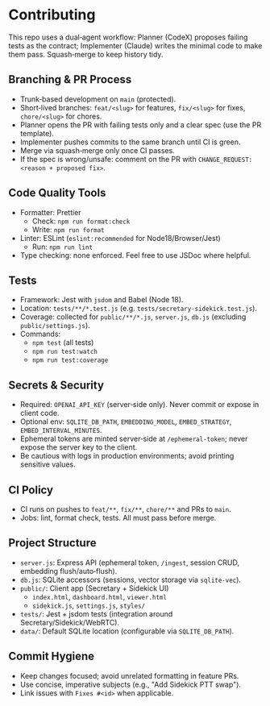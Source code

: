 # Contributing

This repo uses a dual‑agent workflow: Planner (CodeX) proposes failing tests as the contract; Implementer (Claude) writes the minimal code to make them pass. Squash‑merge to keep history tidy.

## Branching & PR Process

- Trunk‑based development on `main` (protected).
- Short‑lived branches: `feat/<slug>` for features, `fix/<slug>` for fixes, `chore/<slug>` for chores.
- Planner opens the PR with failing tests only and a clear spec (use the PR template).
- Implementer pushes commits to the same branch until CI is green.
- Merge via squash‑merge only once CI passes.
- If the spec is wrong/unsafe: comment on the PR with `CHANGE_REQUEST: <reason + proposed fix>`.

## Code Quality Tools

- Formatter: Prettier
  - Check: `npm run format:check`
  - Write: `npm run format`
- Linter: ESLint (`eslint:recommended` for Node18/Browser/Jest)
  - Run: `npm run lint`
- Type checking: none enforced. Feel free to use JSDoc where helpful.

## Tests

- Framework: Jest with `jsdom` and Babel (Node 18).
- Location: `tests/**/*.test.js` (e.g. `tests/secretary-sidekick.test.js`).
- Coverage: collected for `public/**/*.js`, `server.js`, `db.js` (excluding `public/settings.js`).
- Commands:
  - `npm test` (all tests)
  - `npm run test:watch`
  - `npm run test:coverage`

## Secrets & Security

- Required: `OPENAI_API_KEY` (server‑side only). Never commit or expose in client code.
- Optional env: `SQLITE_DB_PATH`, `EMBEDDING_MODEL`, `EMBED_STRATEGY`, `EMBED_INTERVAL_MINUTES`.
- Ephemeral tokens are minted server‑side at `/ephemeral-token`; never expose the server key to the client.
- Be cautious with logs in production environments; avoid printing sensitive values.

## CI Policy

- CI runs on pushes to `feat/**`, `fix/**`, `chore/**` and PRs to `main`.
- Jobs: lint, format check, tests. All must pass before merge.

## Project Structure

- `server.js`: Express API (ephemeral token, `/ingest`, session CRUD, embedding flush/auto‑flush).
- `db.js`: SQLite accessors (sessions, vector storage via `sqlite-vec`).
- `public/`: Client app (Secretary + Sidekick UI)
  - `index.html`, `dashboard.html`, `viewer.html`
  - `sidekick.js`, `settings.js`, `styles/`
- `tests/`: Jest + jsdom tests (integration around Secretary/Sidekick/WebRTC).
- `data/`: Default SQLite location (configurable via `SQLITE_DB_PATH`).

## Commit Hygiene

- Keep changes focused; avoid unrelated formatting in feature PRs.
- Use concise, imperative subjects (e.g., "Add Sidekick PTT swap").
- Link issues with `Fixes #<id>` when applicable.
